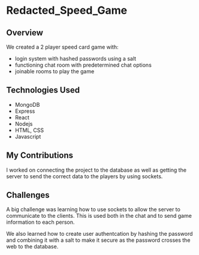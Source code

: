 ﻿# Redacted_Speed_Game

## Overview
We created a 2 player speed card game with:
- login system with hashed passwords using a salt
- functioning chat room with predetermined chat options
- joinable rooms to play the game

## Technologies Used
- MongoDB
- Express
- React
- Nodejs
- HTML, CSS
- Javascript

## My Contributions
I worked on connecting the project to the database as well as getting the server to send the correct data to the players by using sockets.

## Challenges
A big challenge was learning how to use sockets to allow the server to communicate to the clients. This is used both in the chat and to send game information to each person. 

We also learned how to create user authentcation by hashing the password and combining it with a salt to make it secure as the password crosses the web to the database. 
